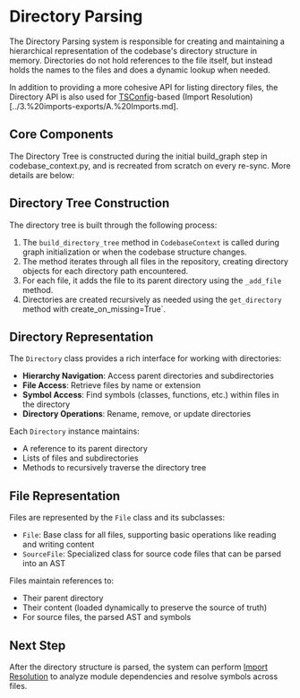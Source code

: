 # Directory Parsing

The Directory Parsing system is responsible for creating and maintaining a hierarchical representation of the codebase's directory structure in memory. Directories do not hold references to the file itself, but instead holds the names to the files and does a dynamic lookup when needed.

In addition to providing a more cohesive API for listing directory files, the Directory API is also used for [TSConfig](../3.%20imports-exports/C.%20TSConfig.md)-based (Import Resolution)[../3.%20imports-exports/A.%20Imports.md].

## Core Components

The Directory Tree is constructed during the initial build_graph step in codebase_context.py, and is recreated from scratch on every re-sync. More details are below:

## Directory Tree Construction

The directory tree is built through the following process:

1. The `build_directory_tree` method in `CodebaseContext` is called during graph initialization or when the codebase structure changes.
1. The method iterates through all files in the repository, creating directory objects for each directory path encountered.
1. For each file, it adds the file to its parent directory using the `_add_file` method.
1. Directories are created recursively as needed using the `get_directory` method with create_on_missing=True\`.

## Directory Representation

The `Directory` class provides a rich interface for working with directories:

- **Hierarchy Navigation**: Access parent directories and subdirectories
- **File Access**: Retrieve files by name or extension
- **Symbol Access**: Find symbols (classes, functions, etc.) within files in the directory
- **Directory Operations**: Rename, remove, or update directories

Each `Directory` instance maintains:

- A reference to its parent directory
- Lists of files and subdirectories
- Methods to recursively traverse the directory tree

## File Representation

Files are represented by the `File` class and its subclasses:

- `File`: Base class for all files, supporting basic operations like reading and writing content
- `SourceFile`: Specialized class for source code files that can be parsed into an AST

Files maintain references to:

- Their parent directory
- Their content (loaded dynamically to preserve the source of truth)
- For source files, the parsed AST and symbols

## Next Step

After the directory structure is parsed, the system can perform [Import Resolution](../3.%20imports-exports/A.%20Imports.md) to analyze module dependencies and resolve symbols across files.
